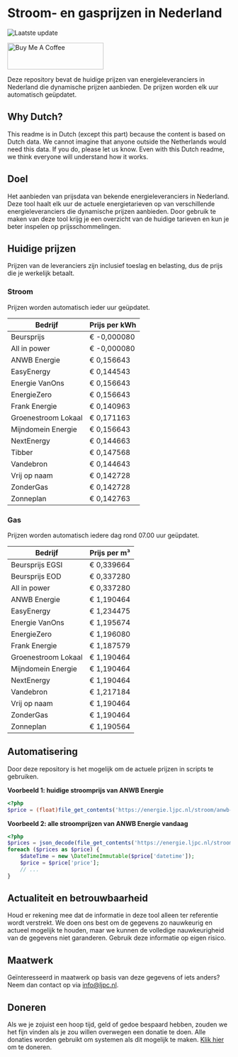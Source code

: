 # Stroom- en gasprijzen in Nederland

![Laatste update](https://img.shields.io/badge/laatste%20update-2025--05--15%2011%3A00%20CET-brightgreen)

<a href="https://www.buymeacoffee.com/Lars-" target="_blank"><img src="https://cdn.buymeacoffee.com/buttons/v2/default-orange.png" alt="Buy Me A Coffee" height="60" style="height: 60px !important;width: 217px !important;" ></a>

Deze repository bevat de huidige prijzen van energieleveranciers in Nederland die dynamische prijzen aanbieden. De prijzen worden elk uur automatisch geüpdatet.

## Why Dutch?

This readme is in Dutch (except this part) because the content is based on Dutch data. We cannot imagine that anyone outside the Netherlands would need this data. If you do, please let us know. Even with this Dutch readme, we think
everyone will understand how it works.

## Doel

Het aanbieden van prijsdata van bekende energieleveranciers in Nederland. Deze tool haalt elk uur de actuele energietarieven op van verschillende energieleveranciers die dynamische prijzen aanbieden. Door gebruik te maken van deze tool
krijg je een overzicht van de huidige tarieven en kun je beter inspelen op prijsschommelingen.

## Huidige prijzen

Prijzen van de leveranciers zijn inclusief toeslag en belasting, dus de prijs die je werkelijk betaalt.

### Stroom

Prijzen worden automatisch ieder uur geüpdatet.

 Bedrijf | Prijs per kWh 
---------|---------------
Beursprijs | € -0,000080
All in power | € -0,000080
ANWB Energie | € 0,156643
EasyEnergy | € 0,144543
Energie VanOns | € 0,156643
EnergieZero | € 0,156643
Frank Energie | € 0,140963
Groenestroom Lokaal | € 0,171163
Mijndomein Energie | € 0,156643
NextEnergy | € 0,144663
Tibber | € 0,147568
Vandebron | € 0,144643
Vrij op naam | € 0,142728
ZonderGas | € 0,142728
Zonneplan | € 0,142763


### Gas

Prijzen worden automatisch iedere dag rond 07.00 uur geüpdatet.

 Bedrijf | Prijs per m³ 
---------|--------------
Beursprijs EGSI | € 0,339664
Beursprijs EOD | € 0,337280
All in power | € 0,337280
ANWB Energie | € 1,190464
EasyEnergy | € 1,234475
Energie VanOns | € 1,195674
EnergieZero | € 1,196080
Frank Energie | € 1,187579
Groenestroom Lokaal | € 1,190464
Mijndomein Energie | € 1,190464
NextEnergy | € 1,190464
Vandebron | € 1,217184
Vrij op naam | € 1,190464
ZonderGas | € 1,190464
Zonneplan | € 1,190564


## Automatisering

Door deze repository is het mogelijk om de actuele prijzen in scripts te gebruiken.

**Voorbeeld 1: huidige stroomprijs van ANWB Energie**

```php
<?php
$price = (float)file_get_contents('https://energie.ljpc.nl/stroom/anwb-energie-nu.txt');

```

**Voorbeeld 2: alle stroomprijzen van ANWB Energie vandaag**

```php
<?php
$prices = json_decode(file_get_contents('https://energie.ljpc.nl/stroom/all-in-power-vandaag.json'),true);
foreach ($prices as $price) {
    $dateTime = new \DateTimeImmutable($price['datetime']);
    $price = $price['price'];
    // ...
}
```

## Actualiteit en betrouwbaarheid

Houd er rekening mee dat de informatie in deze tool alleen ter referentie wordt verstrekt. We doen ons best om de gegevens zo nauwkeurig en actueel mogelijk te houden, maar we kunnen de volledige nauwkeurigheid van de gegevens niet
garanderen. Gebruik deze informatie op eigen risico.

## Maatwerk

Geïnteresseerd in maatwerk op basis van deze gegevens of iets anders? Neem dan contact op
via [info@ljpc.nl](mailto:info@ljpc.nl?subject=Energie%20prijzen).

## Doneren

Als we je zojuist een hoop tijd, geld of gedoe bespaard hebben, zouden we het fijn vinden als je zou willen overwegen een
donatie te doen. Alle donaties worden gebruikt om systemen als dit mogelijk te
maken. [Klik hier](https://www.buymeacoffee.com/Lars-) om te doneren.
